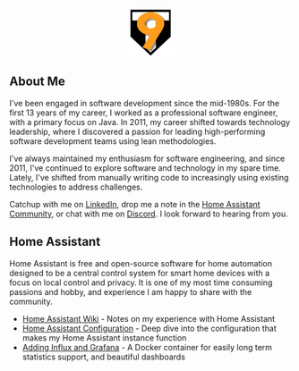 <p align="center">
    <img src="images/logos/t9_logo.png" height="85"><br>
</p>

## About Me
I've been engaged in software development since the mid-1980s. For the first 13 years of my career, I worked as a professional software engineer, with a primary focus on Java. In 2011, my career shifted towards technology leadership, where I discovered a passion for leading high-performing software development teams using lean methodologies.

I've always maintained my enthusiasm for software engineering, and since 2011, I've continued to explore software and technology in my spare time. Lately, I've shifted from manually writing code to increasingly using existing technologies to address challenges.

Catchup with me on [LinkedIn](https://www.linkedin.com/in/steventheisen/), drop me a note in the [Home Assistant Community](https://community.home-assistant.io/), or chat with me on [Discord](https://discordapp.com/users/1068267562988740689). I look forward to hearing from you.

## Home Assistant
Home Assistant is free and open-source software for home automation designed to be a central control system for smart home devices with a focus on local control and privacy. 
It is one of my most time consuming passions and hobby, and experience I am happy to share with the community.
- [Home Assistant Wiki](https://github.com/tyzen9/homeassistant-config/wiki#-home-assistant-wiki) - Notes on my experience with Home Assistant
- [Home Assistant Configuration](https://github.com/tyzen9/homeassistant-config) - Deep dive into the configuration that makes my Home Assistant instance function
- [Adding Influx and Grafana](https://github.com/tyzen9/docker-ha-influxdb-grafana) - A Docker container for easily long term statistics support, and beautiful dashboards 
